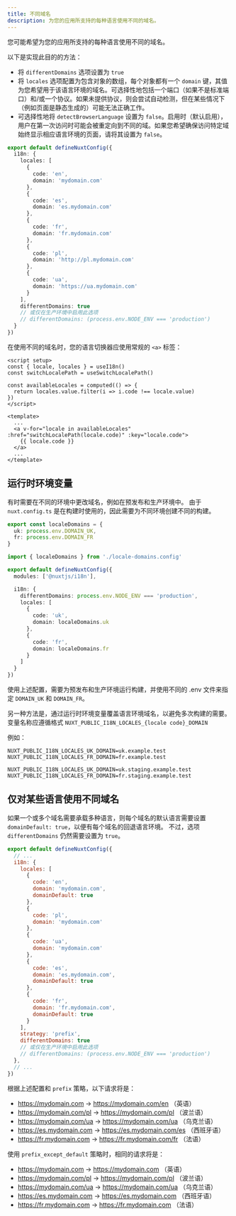 ```yaml
---
title: 不同域名
description: 为您的应用所支持的每种语言使用不同的域名。
---
```


您可能希望为您的应用所支持的每种语言使用不同的域名。

以下是实现此目的的方法：

- 将 `differentDomains` 选项设置为 `true`
- 将 `locales` 选项配置为包含对象的数组，每个对象都有一个 `domain` 键，其值为您希望用于该语言环境的域名。可选择性地包括一个端口（如果不是标准端口）和/或一个协议。如果未提供协议，则会尝试自动检测，但在某些情况下（例如页面是静态生成的）可能无法正确工作。
- 可选择性地将 `detectBrowserLanguage` 设置为 `false`。启用时（默认启用），用户在第一次访问时可能会被重定向到不同的域。如果您希望确保访问特定域始终显示相应语言环境的页面，请将其设置为 `false`。

```ts [nuxt.config.ts]
export default defineNuxtConfig({
  i18n: {
    locales: [
      {
        code: 'en',
        domain: 'mydomain.com'
      },
      {
        code: 'es',
        domain: 'es.mydomain.com'
      },
      {
        code: 'fr',
        domain: 'fr.mydomain.com'
      },
      {
        code: 'pl',
        domain: 'http://pl.mydomain.com'
      },
      {
        code: 'ua',
        domain: 'https://ua.mydomain.com'
      }
    ],
    differentDomains: true
    // 或仅在生产环境中启用此选项
    // differentDomains: (process.env.NODE_ENV === 'production')
  }
})
```

在使用不同的域名时，您的语言切换器应使用常规的 `<a>` 标签：

```vue
<script setup>
const { locale, locales } = useI18n()
const switchLocalePath = useSwitchLocalePath()

const availableLocales = computed(() => {
  return locales.value.filter(i => i.code !== locale.value)
})
</script>

<template>
  ...
  <a v-for="locale in availableLocales" :href="switchLocalePath(locale.code)" :key="locale.code">
    {{ locale.code }}
  </a>
  ...
</template>
```

## 运行时环境变量

有时需要在不同的环境中更改域名，例如在预发布和生产环境中。
由于 `nuxt.config.ts` 是在构建时使用的，因此需要为不同环境创建不同的构建。

```ts [locale-domains.config.ts]
export const localeDomains = {
  uk: process.env.DOMAIN_UK,
  fr: process.env.DOMAIN_FR
}
```

```ts [nuxt.config.ts]
import { localeDomains } from './locale-domains.config'

export default defineNuxtConfig({
  modules: ['@nuxtjs/i18n'],

  i18n: {
    differentDomains: process.env.NODE_ENV === 'production',
    locales: [
      {
        code: 'uk',
        domain: localeDomains.uk
      },
      {
        code: 'fr',
        domain: localeDomains.fr
      }
    ]
  }
})
```

使用上述配置，需要为预发布和生产环境运行构建，并使用不同的 .env 文件来指定 `DOMAIN_UK` 和 `DOMAIN_FR`。

另一种方法是，通过运行时环境变量覆盖语言环境域名，以避免多次构建的需要。变量名称应遵循格式 `NUXT_PUBLIC_I18N_LOCALES_{locale code}_DOMAIN`

例如：

```shell [production.env]
NUXT_PUBLIC_I18N_LOCALES_UK_DOMAIN=uk.example.test
NUXT_PUBLIC_I18N_LOCALES_FR_DOMAIN=fr.example.test
```

```shell [staging.env]
NUXT_PUBLIC_I18N_LOCALES_UK_DOMAIN=uk.staging.example.test
NUXT_PUBLIC_I18N_LOCALES_FR_DOMAIN=fr.staging.example.test
```

## 仅对某些语言使用不同域名

如果一个或多个域名需要承载多种语言，则每个域名的默认语言需要设置 `domainDefault: true`，以便有每个域名的回退语言环境。
不过，选项 `differentDomains` 仍然需要设置为 `true`。

```js {}[nuxt.config.js]
export default defineNuxtConfig({
  // ...
  i18n: {
    locales: [
      {
        code: 'en',
        domain: 'mydomain.com',
        domainDefault: true
      },
      {
        code: 'pl',
        domain: 'mydomain.com'
      },
      {
        code: 'ua',
        domain: 'mydomain.com'
      },
      {
        code: 'es',
        domain: 'es.mydomain.com',
        domainDefault: true
      },
      {
        code: 'fr',
        domain: 'fr.mydomain.com',
        domainDefault: true
      }
    ],
    strategy: 'prefix',
    differentDomains: true
    // 或仅在生产环境中启用此选项
    // differentDomains: (process.env.NODE_ENV === 'production')
  },
  // ...
})
```

根据上述配置和 `prefix` 策略，以下请求将是：
- https://mydomain.com -> https://mydomain.com/en （英语）
- https://mydomain.com/pl -> https://mydomain.com/pl （波兰语）
- https://mydomain.com/ua -> https://mydomain.com/ua （乌克兰语）
- https://es.mydomain.com -> https://es.mydomain.com/es （西班牙语）
- https://fr.mydomain.com -> https://fr.mydomain.com/fr （法语）

使用 `prefix_except_default` 策略时，相同的请求将是：
- https://mydomain.com -> https://mydomain.com （英语）
- https://mydomain.com/pl -> https://mydomain.com/pl （波兰语）
- https://mydomain.com/ua -> https://mydomain.com/ua （乌克兰语）
- https://es.mydomain.com -> https://es.mydomain.com （西班牙语）
- https://fr.mydomain.com -> https://fr.mydomain.com （法语）